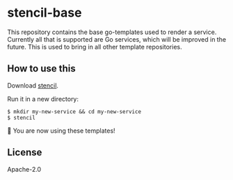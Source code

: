 # stencil-base

This repository contains the base go-templates used to render a service. Currently all that is supported are Go services, which will be improved in the future. This is used to bring in all other template repositories.

## How to use this

Download [stencil](https://github.com/getoutreach/stencil).

Run it in a new directory:

```
$ mkdir my-new-service && cd my-new-service
$ stencil
```

🎉 You are now using these templates!

## License

Apache-2.0